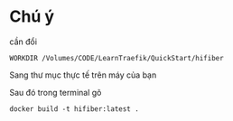 # Chú ý

cần đổi 
```
WORKDIR /Volumes/CODE/LearnTraefik/QuickStart/hifiber
```

Sang thư mục thực tế trên máy của bạn

Sau đó trong terminal gõ

```
docker build -t hifiber:latest .
```
